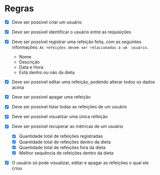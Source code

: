 # Regras

- [x] Deve ser possível criar um usuário

- [x] Deve ser possível identificar o usuário 
entre as requisições
- [x] Deve ser possível registrar uma refeição 
feita, com as seguintes informações:
    `As refeições devem ser relacionadas a um 
usuário.`   
    * Nome
    * Descrição
    * Data e Hora
    * Está dentro ou não da dieta
- [x] Deve ser possível editar uma refeição, 
podendo alterar todos os dados acima
- [x] Deve ser possível apagar uma refeição

- [x] Deve ser possível listar todas as refeições de um usuário
- [x] Deve ser possível visualizar uma única refeição

- [x] Deve ser possível recuperar as métricas de um usuário
    - [x] Quantidade total de refeições registradas
    - [x] Quantidade total de refeições dentro da dieta
    - [x] Quantidade total de refeições fora da dieta
    - [x] Melhor sequência de refeições dentro da dieta
  
- [x] O usuário só pode visualizar, editar e apagar as refeições o qual ele criou
